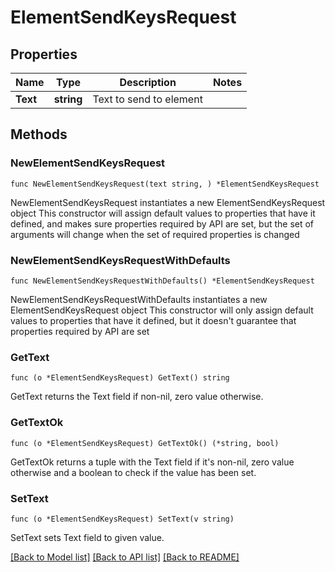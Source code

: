 # ElementSendKeysRequest

## Properties

Name | Type | Description | Notes
------------ | ------------- | ------------- | -------------
**Text** | **string** | Text to send to element | 

## Methods

### NewElementSendKeysRequest

`func NewElementSendKeysRequest(text string, ) *ElementSendKeysRequest`

NewElementSendKeysRequest instantiates a new ElementSendKeysRequest object
This constructor will assign default values to properties that have it defined,
and makes sure properties required by API are set, but the set of arguments
will change when the set of required properties is changed

### NewElementSendKeysRequestWithDefaults

`func NewElementSendKeysRequestWithDefaults() *ElementSendKeysRequest`

NewElementSendKeysRequestWithDefaults instantiates a new ElementSendKeysRequest object
This constructor will only assign default values to properties that have it defined,
but it doesn't guarantee that properties required by API are set

### GetText

`func (o *ElementSendKeysRequest) GetText() string`

GetText returns the Text field if non-nil, zero value otherwise.

### GetTextOk

`func (o *ElementSendKeysRequest) GetTextOk() (*string, bool)`

GetTextOk returns a tuple with the Text field if it's non-nil, zero value otherwise
and a boolean to check if the value has been set.

### SetText

`func (o *ElementSendKeysRequest) SetText(v string)`

SetText sets Text field to given value.



[[Back to Model list]](../README.md#documentation-for-models) [[Back to API list]](../README.md#documentation-for-api-endpoints) [[Back to README]](../README.md)


